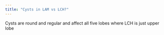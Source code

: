 ```yaml
---
title: "Cysts in LAM vs LCH?"
---
```

Cysts are round and regular and affect all five lobes where LCH is just upper lobe

